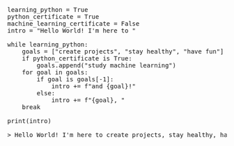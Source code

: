 <pre>learning_python = True
python_certificate = True
machine_learning_certificate = False
intro = "Hello World! I'm here to "

while learning_python:
    goals = ["create projects", "stay healthy", "have fun"]
    if python_certificate is True:
        goals.append("study machine learning")
    for goal in goals:
        if goal is goals[-1]:
            intro += f"and {goal}!"
        else:
            intro += f"{goal}, "
    break
    
print(intro)

> Hello World! I'm here to create projects, stay healthy, have fun, and study machine learning!</pre>
